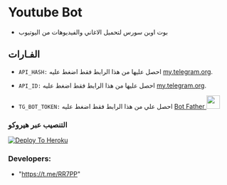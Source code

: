 # Youtube Bot 
- بوت اوبن سورس لتحميل الاغاني والفيديوهات من اليوتيوب 


## الفـارات

- `API_HASH:` احصل عليها من هذا الرابط فقط اضغط عليه [my.telegram.org](https://my.telegram.org).

- `API_ID:` احصل عليها من هذا الرابط فقط اضغط عليه  [my.telegram.org](https://my.telegram.org).

- `TG_BOT_TOKEN:` احصل علي من هذا الرابط فقط اضغط عليه  [Bot Father <img src="https://telegra.ph/file/8d80c13110506bf1cb58e.jpg" width="30" height="30">](https://telegram.dog/BotFather)

### التنصيب عبر هيروكو 

[![Deploy To Heroku](https://www.herokucdn.com/deploy/button.svg)](https://heroku.com/deploy?template=https://github.com/RR9R7/Youtube)


### Developers:

- "https://t.me/RR7PP"
